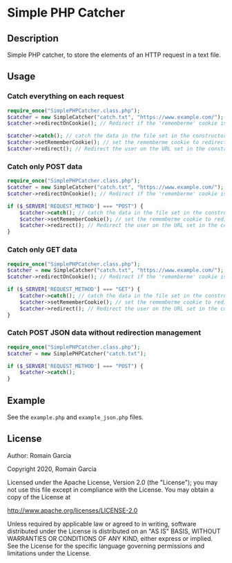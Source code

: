 # Simple PHP Catcher

## Description

Simple PHP catcher, to store the elements of an HTTP request in a text file.

## Usage

### Catch everything on each request

```php
require_once("SimplePHPCatcher.class.php");
$catcher = new SimpleCatcher("catch.txt", "https://www.example.com/");
$catcher->redirectOnCookie(); // Redirect if the 'rememberme' cookie is set

$catcher->catch(); // catch the data in the file set in the constructor
$catcher->setRememberCookie(); // set the rememberme cookie to redirect the user on new visit (optional)
$catcher->redirect(); // Redirect the user on the URL set in the constructor (optional)

```

### Catch only POST data

```php
require_once("SimplePHPCatcher.class.php");
$catcher = new SimpleCatcher("catch.txt", "https://www.example.com/");
$catcher->redirectOnCookie(); // Redirect if the 'rememberme' cookie is set

if ($_SERVER['REQUEST_METHOD'] === "POST") {
    $catcher->catch(); // catch the data in the file set in the constructor
    $catcher->setRememberCookie(); // set the rememberme cookie to redirect the user on new visit (optional)
    $catcher->redirect(); // Redirect the user on the URL set in the constructor (optional)
}
```

### Catch only GET data

```php
require_once("SimplePHPCatcher.class.php");
$catcher = new SimpleCatcher("catch.txt", "https://www.example.com/");
$catcher->redirectOnCookie(); // Redirect if the 'rememberme' cookie is set

if ($_SERVER['REQUEST_METHOD'] === "GET") {
    $catcher->catch(); // catch the data in the file set in the constructor
    $catcher->setRememberCookie(); // set the rememberme cookie to redirect the user on new visit (optional)
    $catcher->redirect(); // Redirect the user on the URL set in the constructor (optional)
}
```

### Catch POST JSON data without redirection management

```php
require_once("SimplePHPCatcher.class.php");
$catcher = new SimplePHPCatcher("catch.txt");

if ($_SERVER['REQUEST_METHOD'] === "POST") {
    $catcher->catch();
}
```

## Example

See the `example.php` and `example_json.php` files.

## License

Author:	Romain Garcia

Copyright 2020, Romain Garcia

Licensed under the Apache License, Version 2.0 (the "License"); you may not use this file except in compliance with the License. You may obtain a copy of the License at

http://www.apache.org/licenses/LICENSE-2.0

Unless required by applicable law or agreed to in writing, software distributed under the License is distributed on an "AS IS" BASIS, WITHOUT WARRANTIES OR CONDITIONS OF ANY KIND, either express or implied. See the License for the specific language governing permissions and limitations under the License.